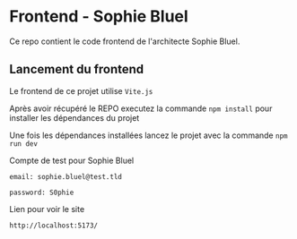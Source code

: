 # Frontend - Sophie Bluel

Ce repo contient le code frontend de l'architecte Sophie Bluel.

## Lancement du frontend

Le frontend de ce projet utilise `Vite.js`

Après avoir récupéré le REPO executez la commande `npm install` pour installer les dépendances du projet

Une fois les dépendances installées lancez le projet avec la commande `npm run dev`

Compte de test pour Sophie Bluel

```
email: sophie.bluel@test.tld

password: S0phie
```
Lien pour voir le site

`http://localhost:5173/`
